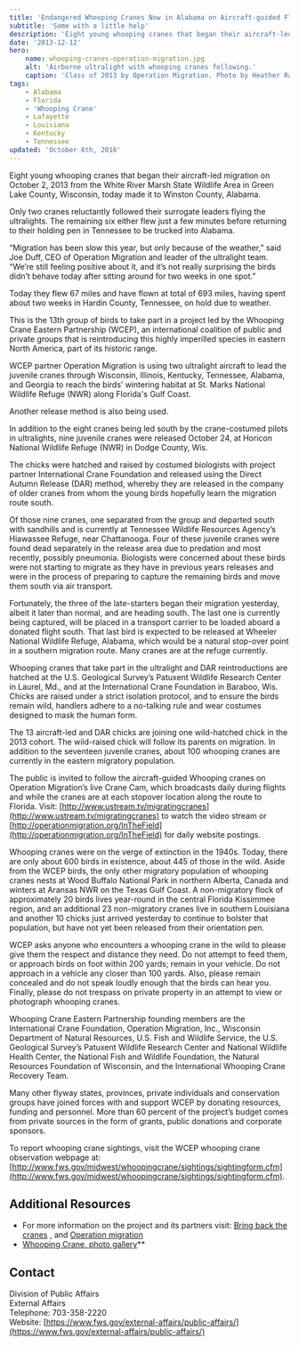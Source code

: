 ```yaml
---
title: 'Endangered Whooping Cranes Now in Alabama on Aircraft-guided Flight to Florida'
subtitle: 'Some with a little help'
description: 'Eight young whooping cranes that began their aircraft-led migration on October 2, 2013 from the White River Marsh State Wildlife Area in Green Lake County, Wisconsin, today made it to Winston County, Alabama.'
date: '2013-12-12'
hero:
    name: whooping-cranes-operation-migration.jpg
    alt: 'Airborne ultralight with whooping cranes following.'
    caption: 'Class of 2013 by Operation Migration. Photo by Heather Ray, Operation Migration.'
tags:
    - Alabama
    - Florida
    - 'Whooping Crane'
    - Lafayette
    - Louisiana
    - Kentucky
    - Tennessee
updated: 'October 6th, 2016'
---
```


Eight young whooping cranes that began their aircraft-led migration on October 2, 2013 from the White River Marsh State Wildlife Area in Green Lake County, Wisconsin, today made it to Winston County, Alabama.

Only two cranes reluctantly followed their surrogate leaders flying the ultralights. The remaining six either flew just a few minutes before returning to their holding pen in Tennessee to be trucked into Alabama.

“Migration has been slow this year, but only because of the weather,” said Joe Duff, CEO of Operation Migration and leader of the ultralight team. “We’re still feeling positive about it, and it’s not really surprising the birds didn’t behave today after sitting around for two weeks in one spot.”

Today they flew 67 miles and have flown at total of 693 miles, having spent about two weeks in Hardin County, Tennessee, on hold due to weather.

This is the 13th group of birds to take part in a project led by the Whooping Crane Eastern Partnership (WCEP), an international coalition of public and private groups that is reintroducing this highly imperilled species in eastern North America, part of its historic range.

WCEP partner Operation Migration is using two ultralight aircraft to lead the juvenile cranes through Wisconsin, Illinois, Kentucky, Tennessee, Alabama, and Georgia to reach the birds’ wintering habitat at St. Marks National Wildlife Refuge (NWR) along Florida's Gulf Coast.

Another release method is also being used.

In addition to the eight cranes being led south by the crane-costumed pilots in ultralights, nine juvenile cranes were released October 24, at Horicon National Wildlife Refuge (NWR) in Dodge County, Wis.

The chicks were hatched and raised by costumed biologists with project partner International Crane Foundation and released using the Direct Autumn Release (DAR) method, whereby they are released in the company of older cranes from whom the young birds hopefully learn the migration route south.

Of those nine cranes, one separated from the group and departed south with sandhills and is currently at Tennessee Wildlife Resources Agency’s Hiawassee Refuge, near Chattanooga. Four of these juvenile cranes were found dead separately in the release area due to predation and most recently, possibly pneumonia. Biologists were concerned about these birds were not starting to migrate as they have in previous years releases and were in the process of preparing to capture the remaining birds and move them south via air transport.

Fortunately, the three of the late-starters began their migration yesterday, albeit it later than normal, and are heading south. The last one is currently being captured, will be placed in a transport carrier to be loaded aboard a donated flight south. That last bird is expected to be released at Wheeler National Wildlife Refuge, Alabama, which would be a natural stop-over point in a southern migration route. Many cranes are at the refuge currently.

Whooping cranes that take part in the ultralight and DAR reintroductions are hatched at the U.S. Geological Survey’s Patuxent Wildlife Research Center in Laurel, Md., and at the International Crane Foundation in Baraboo, Wis. Chicks are raised under a strict isolation protocol, and to ensure the birds remain wild, handlers adhere to a no-talking rule and wear costumes designed to mask the human form.

The 13 aircraft-led and DAR chicks are joining one wild-hatched chick in the 2013 cohort. The wild-raised chick will follow its parents on migration. In addition to the seventeen juvenile cranes, about 100 whooping cranes are currently in the eastern migratory population.

The public is invited to follow the aircraft-guided Whooping cranes on Operation Migration’s live Crane Cam, which broadcasts daily during flights and while the cranes are at each stopover location along the route to Florida. Visit: [http://www.ustream.tv/migratingcranes](http://www.ustream.tv/migratingcranes) to watch the video stream or [http://operationmigration.org/InTheField](http://operationmigration.org/InTheField) for daily website postings.

Whooping cranes were on the verge of extinction in the 1940s. Today, there are only about 600 birds in existence, about 445 of those in the wild. Aside from the WCEP birds, the only other migratory population of whooping cranes nests at Wood Buffalo National Park in northern Alberta, Canada and winters at Aransas NWR on the Texas Gulf Coast. A non-migratory flock of approximately 20 birds lives year-round in the central Florida Kissimmee region, and an additional 23 non-migratory cranes live in southern Louisiana and another 10 chicks just arrived yesterday to continue to bolster that population, but have not yet been released from their orientation pen.

WCEP asks anyone who encounters a whooping crane in the wild to please give them the respect and distance they need. Do not attempt to feed them, or approach birds on foot within 200 yards; remain in your vehicle. Do not approach in a vehicle any closer than 100 yards. Also, please remain concealed and do not speak loudly enough that the birds can hear you. Finally, please do not trespass on private property in an attempt to view or photograph whooping cranes.

Whooping Crane Eastern Partnership founding members are the International Crane Foundation, Operation Migration, Inc., Wisconsin Department of Natural Resources, U.S. Fish and Wildlife Service, the U.S. Geological Survey’s Patuxent Wildlife Research Center and National Wildlife Health Center, the National Fish and Wildlife Foundation, the Natural Resources Foundation of Wisconsin, and the International Whooping Crane Recovery Team.

Many other flyway states, provinces, private individuals and conservation groups have joined forces with and support WCEP by donating resources, funding and personnel. More than 60 percent of the project’s budget comes from private sources in the form of grants, public donations and corporate sponsors.

To report whooping crane sightings, visit the WCEP whooping crane observation webpage at: [http://www.fws.gov/midwest/whoopingcrane/sightings/sightingform.cfm](http://www.fws.gov/midwest/whoopingcrane/sightings/sightingform.cfm).

## Additional Resources

- For more information on the project and its partners visit: [Bring back the cranes](http://www.bringbackthecranes.org/) , and [Operation migration](http://operationmigration.org/InTheField/)
- [Whooping Crane, photo gallery](http://www.flickr.com/photos/usfwssoutheast/10961767675/)**

## Contact

Division of Public Affairs  
External Affairs  
Telephone: 703-358-2220  
Website: [https://www.fws.gov/external-affairs/public-affairs/](https://www.fws.gov/external-affairs/public-affairs/)
